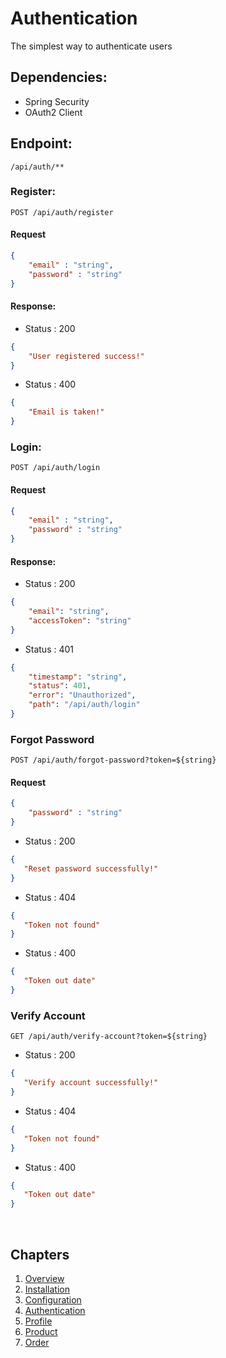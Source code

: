 # Authentication
The simplest way to authenticate users

## Dependencies:
-   Spring Security
-   OAuth2 Client


## Endpoint:
```
/api/auth/** 
```

### Register:

```
POST /api/auth/register 
```

#### Request

```json
{
    "email" : "string",
    "password" : "string"
}
```

#### Response: 

- Status : 200
```json 
{
    "User registered success!" 
}
```
- Status : 400
```json 
{
    "Email is taken!" 
}
```

### Login:

```http 
POST /api/auth/login 
```

#### Request

```json
{
    "email" : "string",
    "password" : "string"
}
```

#### Response: 

- Status : 200
```json 
{
    "email": "string",
    "accessToken": "string"
}
```
- Status : 401
```json 
{
    "timestamp": "string",
    "status": 401,
    "error": "Unauthorized",
    "path": "/api/auth/login"
}
```


### Forgot Password

```http 
POST /api/auth/forgot-password?token=${string} 
```

#### Request

```json
{
    "password" : "string"
}
```

- Status : 200

```json 
{
   "Reset password successfully!"
}
```

- Status : 404
```json 
{
   "Token not found"
}
```

- Status : 400
```json 
{
   "Token out date"
}
```

### Verify Account

```http
GET /api/auth/verify-account?token=${string} 
```


- Status : 200
```json 
{
   "Verify account successfully!"
}
```
- Status : 404
```json 
{
   "Token not found"
}
```

- Status : 400
```json 
{
   "Token out date"
}
```

</br>

## Chapters
  1. [Overview](../README.md)
  2. [Installation](./Installation.md)
  3. [Configuration](./Configuration.md)
  4. [Authentication](./Auth.md)
  5. [Profile](./Profile.md)
  6. [Product](./Product.md)
  7. [Order](./Order.md)
    
